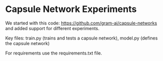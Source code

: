 # Capsule Network Experiments

We started with this code: https://github.com/gram-ai/capsule-networks and added support for different experiments.

Key files: train.py (trains and tests a capsule network), model.py (defines the capsule network)

For requirements use the requirements.txt file.
